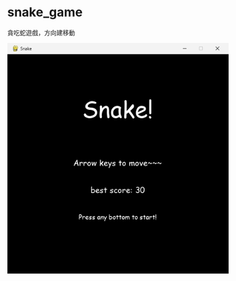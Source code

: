 # snake_game
貪吃蛇遊戲，方向建移動

![image](https://github.com/MelonHiker/snake_game/blob/main/demonstration.gif)
